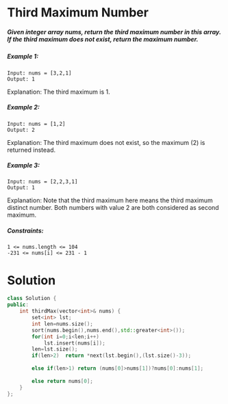 # Third Maximum Number
##### Given integer array nums, return the third maximum number in this array. If the third maximum does not exist, return the maximum number.

 

##### Example 1:
````
Input: nums = [3,2,1]
Output: 1
````
Explanation: The third maximum is 1.

##### Example 2:
````
Input: nums = [1,2]
Output: 2
````
Explanation: The third maximum does not exist, so the maximum (2) is returned instead.

##### Example 3:
````
Input: nums = [2,2,3,1]
Output: 1
````
Explanation: Note that the third maximum here means the third maximum distinct number.
Both numbers with value 2 are both considered as second maximum.

 

##### Constraints:

    1 <= nums.length <= 104
    -231 <= nums[i] <= 231 - 1

# Solution

```cpp
class Solution {
public:
    int thirdMax(vector<int>& nums) {
        set<int> lst;
        int len=nums.size();
        sort(nums.begin(),nums.end(),std::greater<int>());
        for(int i=0;i<len;i++)
            lst.insert(nums[i]);
        len=lst.size();
        if(len>2)  return *next(lst.begin(),(lst.size()-3));
        
        else if(len>1) return (nums[0]>nums[1])?nums[0]:nums[1];
        
        else return nums[0];
    }
};

```